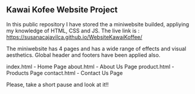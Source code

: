 Kawai Kofee Website Project
-----------------------------------
In this public repository I have stored the a miniwebsite builded, appliying my knowledge of HTML, CSS and JS.
The live link is : https://susanacajavilca.github.io/WebsiteKawaiKoffee/

The miniwebsite has 4 pages and has a wide range of effects and visual aesthetics.
Global header and footers have been applied also.

index.html   - Home Page
about.html   - About Us Page
product.html - Products Page
contact.html - Contact Us Page

Please, take a short pause and look at it!!
 
